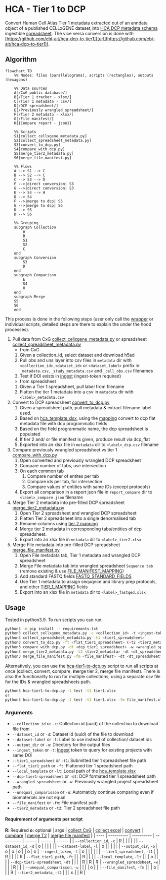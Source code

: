 # HCA - Tier 1 to DCP
Convert Human Cell Atlas Tier 1 metadata extracted out of an anndata object of a published CELLxGENE dataset,into [HCA DCP metadata schema](https://github.com/HumanCellAtlas/metadata-schema/tree/master/json_schema) ingestible [spreadsheet](https://github.com/ebi-ait/geo_to_hca/tree/master/template). The vice versa conversion is done with [https://github.com/ebi-ait/hca-dcp-to-tier1]([url](https://github.com/ebi-ait/hca-dcp-to-tier1)).

## Algorithm
```mermaid
flowchart TD
    %% Nodes: files (parallelograms), scripts (rectangles), outputs (hexagons)

    %% Data sources
    A[/CxG public database/]
    B[/Tier 1 tracker - xlsx/]
    C[/Tier 1 metadata - csv/]
    D[/DCP spreadsheet/]
    E[/Previously wrangled spreadsheet/]
    F[/Tier 2 metadata - xlsx/]
    G[/File manifest/]
    H{{Compare report - json}}

    %% Scripts
    S1[collect_cellxgene_metadata.py]
    S2[collect_spreadsheet_metadata.py]
    S3[convert_to_dcp.py]
    S4[compare_with_dcp.py]
    S5[merge_tier2_metadata.py]
    S6[merge_file_manifest.py]

    %% Flows
    A --> S1 --> C
    B --> S2 --> C
    C --> S3 --> D
    F -->|direct conversion| S3
    G -->|direct conversion| S3
    E --> S4 --> H
    D --> S4
    F -->|merge to dcp| S5
    G -->|merge to dcp| S6
    D --> S5
    D --> S6
    
    %% Grouping
    subgraph Collection
        A
        B
        S1
        S2
        C
    end
    subgraph Conversion
        S3
        D
    end
    subgraph Comparison
        E
        S4
        H
    end
    subgraph Merge
    S5
    S6    
    end
```

This process is done in the following steps (user only call the [wrapper](hca-tier1-to-dcp.py) or individual scripts, detailed steps are there to explain the under the hood processes).
1. Pull data from CxG [collect_cellxgene_metadata.py](collect_cellxgene_metadata.py) or spreadsheet [collect_spreadsheet_metadata.py](collect_spreadsheet_metadata.py)
    - from CxG
    1. Given a collection_id, select dataset and download h5ad
    1. Pull obs and uns layer into csv files in `metadata` dir with `<collection_id>_<dataset_id>` or `<dataset_label>` prefix in `_metadata.csv`, `_study_metadata.csv` and `_cell_obs.csv` filenames
    1. Test if DOI exists in [ingest](https://contribute.data.humancellatlas.org/) (ingest-token required)
    - from spreadsheet
    1. Given a Tier 1 spreadsheet, pull label from filename
    1. Flatten the tier 1 metadata into a csv in `metadata` dir with `<label>_metadata.csv`
1. Convert to DCP spreadsheet [convert_to_dcp.py](convert_to_dcp.py)
    1. Given a spreadsheet path, pull metadata & extract filename label used.
    1. Based on [hca_template.xlsx](https://github.com/ebi-ait/geo_to_hca/raw/master/template/hca_template.xlsx), using the [mapping](helper_files/constants/tier1_mapping.py) convert to dcp flat metadata file with dcp programmatic fields
    1. Based on the field programmatic name, the dcp spreadsheet is populated
    1. If tier 2 and/ or file manifest is given, produce result via dcp_flat
    1. Exported into an xlsx file in `metadata` dir to `<label>_dcp.csv` filename
1. Compare previously wrangled spreadsheet vs tier 1 [compare_with_dcp.py](compare_with_dcp.py)
    1. Open converted and previously wrangled DCP spreadsheet
    1. Compare number of tabs, use intersection
    1. On each common tab 
        1. Compare number of entites per tab
        1. Compare ids per tab, for intersection
        1. Compare values of entities with same IDs (except protocols)
    1. Export all comparison in a report json file in `report_compare` dir to `<label>_compare.json` filename
1. Merge Tier 2 metadata into pre-filled DCP spreadsheet [merge_tier2_metadata.py](merge_tier2_metadata.py)
    1. Open Tier 2 spreadsheet and wrangled DCP spreadsheet
    1. Flatten Tier 2 spreadsheet into a single denormalised tab
    1. Rename columns using [tier 2 mapping](helper_files/constants/tier2_mapping.py)
    1. Merge tier 2 metadata in corresponding tabs/entities of dcp spreadsheet.
    1. Export into an xlsx file in `metadata` dir to `<label>_tier2.xlsx`
1. Merge File metadata into pre-filled DCP spreadsheet [merge_file_manifest.py](merge_file_manifest.py)
    1. Open File metadata tab, Tier 1 metadata and wrangled DCP spreadsheet
    1. Merge File metadata tab into wrangled spreadsheet `Sequence tab` (remove existing & use [FILE_MANIFEST_MAPPING](helper_files/constants/file_mapping.py))
    1. Add standard FASTQ fields [FASTQ_STANDARD_FIELDS](helper_files/constants/file_mapping.py)
    1. Use Tier 1 metadata to assign sequqnce and library prep protocols, and other [TIER_1_MAPPING](helper_files/constants/file_mapping.py) fields
    1. Export into an xlsx file in `metadata` dir to `<label>_fastqed.xlsx`


## Usage
Tested in python3.9. To run scripts you can run:
```bash
python3 -m pip install -r requirements.txt
python3 collect_cellxgene_metadata.py -c <collection_id> -t <ingest-token>
python3 collect_spreadsheet_metadata.py -t1 <tier1_spreadsheet>
python3 convert_to_dcp.py -ft <flat_tier1_spreadsheet> (-t2 <tier2_metadata>) (-fm <file_manifest>)
python3 compare_with_dcp.py -dt <dcp_tier1_spreadsheet> -w <wrangled_spreadsheet>
python3 merge_tier2_metadata.py -t2 <tier2_metadata> -dt <dt_spreadsheet>
python3 merge_file_manifest.py -fm <file_manifest> -dt <dt_spreadsheet> -t1 <tier1_spreadsheet>
```

Alternatively, you can use the [hca-tier1-to-dcp.py](hca-tier1-to-dcp.py) script to run all scripts at once (**c**ollect, **c**onvert, **c**ompare, **m**erge tier 2, **m**erge file manifest). There is also the functionality to run for multiple collections, using a separate csv file for the IDs & wrangled spreadsheets path.
```bash
python3 hca-tier1-to-dcp.py -l test -t1 tier1.xlsx
or
python3 hca-tier1-to-dcp.py -l test -t1 tier1.xlsx -fm file_manifest.xlsx -t2 tier2.xlsx -w pre-wrangled.xlsx
```

### Arguments
- `--collection_id` or `-c`: Collection id (uuid) of the collection to download file from
- `--dataset_id` or `-d`: Dataset id (uuid) of the file to download
- `--dataset-label` or `-l`: Label to use instead of collection/ dataset ids
- `--output_dir` or `-o`: Directory for the output files
- `--ingest_token` or `-t`: [Ingest](https://contribute.data.humancellatlas.org/) token to query for existing projects with same DOI
- `--tier1_spreadsheet` or `-t1`: Submitted tier 1 spreadsheet file path
- `--flat_tier1_path` or `-ft`: Flattened tier 1 spreadsheet path
- `--local_template` or `-lt`: Local path of the [hca_template.xlsx](https://github.com/ebi-ait/geo_to_hca/raw/master/template/hca_template.xlsx)
- `--dcp-tier1-spreadsheet` or `-dt`: DCP formated tier 1 spreadsheet path
- `--wrangled_spreadsheet` or `-w`: Previously wrangled project spreadsheet path
- `--unequal_comparisson` or `-u`: Automaticly continue comparing even if biomaterials are not equal
- `--file_manifest` or `-fm`: File manifest path
- `--tier2_metadata` or `-t2`: Tier 2 spreadsheet file path

#### Requirement of arguments per script
**R**: Required
**o**: optional
| args | [collect CxG](collect_cellxgene_metadata.py) | [collect excel](collect_cellxgene_metadata.py) | [convert](convert_to_dcp.py) | [compare](compare_with_dcp.py) | [merge T2](merge_tier2_metadata.py) | [merge file manifest](merge_file_manifest.py) |
| ---- | ---------- | ---------- | ---------- | ------ | ------ | ------ | 
| `--collection_id`, `-c` | R |  |  |  |  | 
| `--dataset_id`, `-d` | o |  |  |  |  | 
| `--dataset-label`, `-l` | o |  |  |  |  | 
| `--output_dir`, `-o` | o | o | o |  | o | o
| `--ingest_token`, `-t` | o |  |  |  |  | 
| `--tier1_spreadsheet`, `-t1` |  | R |  |  |  | R
| `--flat_tier1_path`, `-ft` |  |  | R |  |  | 
| `--local_template`, `-lt` |  |  | o |  |  | 
| `--dcp-tier1-spreadsheet`, `-dt` |  |  |  | R | R | R
| `--wrangled_spreadsheet`, `-w` |  |  |  | R |  | 
| `--unequal_comparisson`, `-u` |  |  |  | o |  | 
| `--file_manifest`, `-fm` |  |  | o |  |  | R
| `--tier2_metadata`, `-t2` |  |  | o |  | R | 
